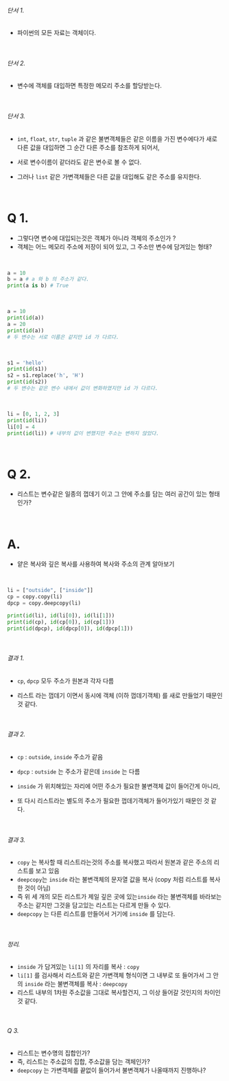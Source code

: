 <br>

###### 단서 1.

- 파이썬의 모든 자료는 객체이다.

<br>

###### 단서 2.

- 변수에 객체를 대입하면 특정한 메모리 주소를 할당받는다.

<br>

###### 단서 3.

- `int`, `float`, `str`, `tuple` 과 같은 불변객체들은 같은 이름을 가진 변수에다가 새로 다른 값을 대입하면 그 순간 다른 주소를 참조하게 되어서,
- 서로 변수이름이 같더라도 같은 변수로 볼 수 없다.

- 그러나 `list` 같은 가변객체들은 다른 값을 대입해도 같은 주소를 유지한다.

<br>

# Q 1.

- 그렇다면 변수에 대입되는것은 객체가 아니라 객체의 주소인가 ?
- 객체는 어느 메모리 주소에 저장이 되어 있고, 그 주소만 변수에 담겨있는 형태?

<br>

```python
a = 10
b = a # a 와 b 의 주소가 같다.
print(a is b) # True
```

<br>

```python
a = 10
print(id(a))
a = 20
print(id(a))
# 두 변수는 서로 이름은 같지만 id 가 다르다.
```

<br>

```python
s1 = 'hello'
print(id(s1))
s2 = s1.replace('h', 'H')
print(id(s2))
# 두 변수는 같은 변수 내에서 값이 변화하였지만 id 가 다르다.
```

<br>

```python
li = [0, 1, 2, 3]
print(id(li))
li[0] = 4
print(id(li)) # 내부의 값이 변했지만 주소는 변하지 않았다.
```

<br>

# Q 2.

- 리스트는 변수같은 일종의 껍데기 이고 그 안에 주소를 담는 여러 공간이 있는 형태인가?

<br>

# A.

- 얕은 복사와 깊은 복사를 사용하여 복사와 주소의 관계 알아보기

<br>

```python
li = ["outside", ["inside"]]
cp = copy.copy(li)
dpcp = copy.deepcopy(li)

print(id(li), id(li[0]), id(li[1]))
print(id(cp), id(cp[0]), id(cp[1]))
print(id(dpcp), id(dpcp[0]), id(dpcp[1]))
```

<br>

###### 결과 1.

- `cp`, `dpcp` 모두 주소가 원본과 각자 다름

- 리스트 라는 껍데기 이면서 동시에 객체 (이하 껍데기객체) 를 새로 만들었기 때문인 것 같다.

<br>

###### 결과 2.

- `cp` : `outside`, `inside` 주소가 같음

- `dpcp` : `outside` 는 주소가 같은데 `inside` 는 다름

- `inside` 가 위치해있는 자리에 어떤 주소가 필요한 불변객체 값이 들어간게 아니라,
- 또 다시 리스트라는 별도의 주소가 필요한 껍데기객체가 들어가있기 때문인 것 같다.

<br>

###### 결과 3.

- `copy` 는 복사할 때 리스트라는것의 주소를 복사했고 따라서 원본과 같은 주소의 리스트를 보고 있음
- `deepcopy`는 `inside` 라는 불변객체의 문자열 값을 복사 (copy 처럼 리스트를 복사한 것이 아님)
- 즉 위 세 개의 모든 리스트가 제일 깊은 곳에 있는`inside` 라는 불변객체를 바라보는 주소는 같지만 그것을 담고있는 리스트는 다르게 만들 수 있다.
- `deepcopy` 는 다른 리스트를 만들어서 거기에 `inside` 를 담는다.

<br>

###### 정리.

- `inside` 가 담겨있는 `li[1]` 의 자리를 복사 : `copy`
- `li[1]` 를 검사해서 리스트와 같은 가변객체 형식이면 그 내부로 또 들어가서 그 안의 `inside` 라는 불변객체를 복사 : `deepcopy`
- 리스트 내부의 1차원 주소값을 그대로 복사할건지, 그 이상 들어갈 것인지의 차이인 것 같다.

<br>

###### Q 3.

- 리스트는 변수명의 집합인가?
- 즉, 리스트는 주소값의 집합, 주소값을 담는 객체인가?
- `deepcopy` 는 가변객체를 끝없이 들어가서 불변객체가 나올때까지 진행하나?
